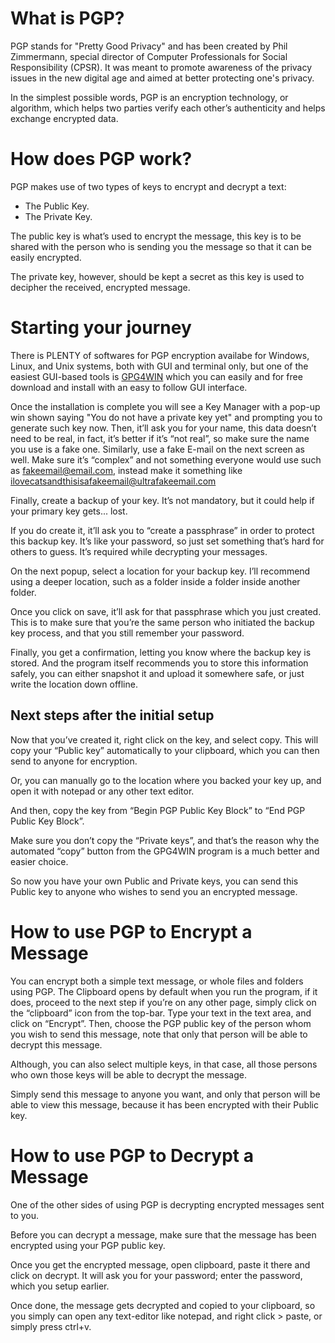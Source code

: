 # What is PGP?
PGP stands for "Pretty Good Privacy" and has been created by Phil Zimmermann, special director of Computer Professionals for Social Responsibility (CPSR). It was meant to promote awareness of the privacy issues in the new digital age and aimed at better protecting one's privacy.

In the simplest possible words, PGP is an encryption technology, or algorithm, which helps two parties verify each other’s authenticity and helps exchange encrypted data.

# How does PGP work?

PGP makes use of two types of keys to encrypt and decrypt a text:

- The Public Key.
- The Private Key.

The public key is what’s used to encrypt the message, this key is to be shared with the person who is sending you the message so that it can be easily encrypted.

The private key, however, should be kept a secret as this key is used to decipher the received, encrypted message.

# Starting your journey

There is PLENTY of softwares for PGP encryption availabe for Windows, Linux, and Unix systems, both with GUI and terminal only, but one of the easiest GUI-based tools is [GPG4WIN](https://www.gpg4win.org/get-gpg4win.html) which you can easily and for free download and install with an easy to follow GUI interface.

Once the installation is complete you will see a Key Manager with a pop-up win shown saying "You do not have a private key yet" and prompting you to generate such key now. Then, it’ll ask you for your name, this data doesn’t need to be real, in fact, it’s better if it’s “not real”, so make sure the name you use is a fake one. Similarly, use a fake E-mail on the next screen as well. Make sure it’s “complex” and not something everyone would use such as fakeemail@email.com, instead make it something like ilovecatsandthisisafakeemail@ultrafakeemail.com

Finally, create a backup of your key. It’s not mandatory, but it could help if your primary key gets... lost.

If you do create it, it’ll ask you to “create a passphrase” in order to protect this backup key. It’s like your password, so just set something that’s hard for others to guess. It’s required while decrypting your messages.

On the next popup, select a location for your backup key. I’ll recommend using a deeper location, such as a folder inside a folder inside another folder.

Once you click on save, it’ll ask for that passphrase which you just created. This is to make sure that you’re the same person who initiated the backup key process, and that you still remember your password.

Finally, you get a confirmation, letting you know where the backup key is stored. And the program itself recommends you to store this information safely, you can either snapshot it and upload it somewhere safe, or just write the location down offline.

## Next steps after the initial setup

Now that you’ve created it, right click on the key, and select copy. This will copy your “Public key” automatically to your clipboard, which you can then send to anyone for encryption.

Or, you can manually go to the location where you backed your key up, and open it with notepad or any other text editor.

And then, copy the key from “Begin PGP Public Key Block” to “End PGP Public Key Block”.

Make sure you don’t copy the “Private keys”, and that’s the reason why the automated “copy” button from the GPG4WIN program is a much better and easier choice.

So now you have your own Public and Private keys, you can send this Public key to anyone who wishes to send you an encrypted message.

# How to use PGP to Encrypt a Message

You can encrypt both a simple text message, or whole files and folders using PGP. The Clipboard opens by default when you run the program, if it does, proceed to the next step if you’re on any other page, simply click on the “clipboard” icon from the top-bar. Type your text in the text area, and click on “Encrypt”. Then, choose the PGP public key of the person whom you wish to send this message, note that only that person will be able to decrypt this message.

Although, you can also select multiple keys, in that case, all those persons who own those keys will be able to decrypt the message.

Simply send this message to anyone you want, and only that person will be able to view this message, because it has been encrypted with their Public key.

# How to use PGP to Decrypt a Message

One of the other sides of using PGP is decrypting encrypted messages sent to you.

Before you can decrypt a message, make sure that the message has been encrypted using your PGP public key.

Once you get the encrypted message, open clipboard, paste it there and click on decrypt. It will ask you for your password; enter the password, which you setup earlier.

Once done, the message gets decrypted and copied to your clipboard, so you simply can open any text-editor like notepad, and right click > paste, or simply press ctrl+v.

